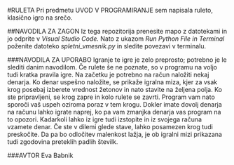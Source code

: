 #RULETA
Pri predmetu UVOD V PROGRAMIRANJE sem napisala ruleto, klasično igro na srečo.

##NAVODILA ZA ZAGON
Iz tega repozitorija prenesite mapo z datotekami in jo odprite v *Visual Studio Code.* Nato z ukazom *Run Python File in Terminal* poženite datoteko *spletni_vmesnik.py* in sledite povezavi v terminalu.

###NAVODILA ZA UPORABO
Igranje te igre je zelo preprosto; potrebno je le slediti danim navodilom. Če rulete
še ne poznate, so v programu na voljo tudi kratka pravila igre. Na začetku je potrebno na račun naložiti nekaj denarja. Ko denar uspešno naložite, se prikaže igralna miza, kjer za vsak krog posebaj izberete vrednost žetonov in nato stavite na željena polja. Ko ste pripravljeni, se krog zapre in kolo rulete se zavrti. Program vam nato sporoči vaš uspeh oziroma poraz v tem krogu. Dokler imate dovolj denarja na računu lahko igrate naprej, ko pa vam zmanjka denarja vas program na to opozori. Kadarkoli lahko iz igre tudi izstopite in iz svojega računa vzamete denar. Če ste v dilemi glede stave, lahko posamezen krog tudi preskočite. Da pa bo odločitev malenkost lažja, je ob igralni mizi prikazana tudi zgodovina preteklih padlih številk.

###AVTOR
Eva Babnik